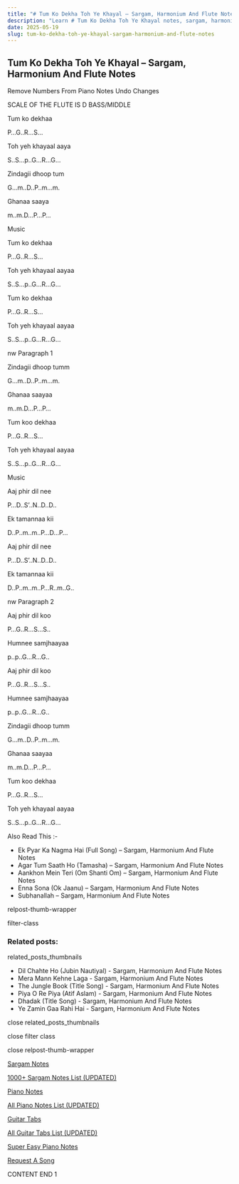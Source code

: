 ```yaml
---
title: "# Tum Ko Dekha Toh Ye Khayal – Sargam, Harmonium And Flute Notes"
description: "Learn # Tum Ko Dekha Toh Ye Khayal notes, sargam, harmonium notations and flute notes. Easy step-by-step tutorial for beginners."
date: 2025-05-19
slug: tum-ko-dekha-toh-ye-khayal-sargam-harmonium-and-flute-notes
---
```


## Tum Ko Dekha Toh Ye Khayal – Sargam, Harmonium And Flute Notes

Remove Numbers From Piano Notes
Undo Changes

SCALE OF THE FLUTE IS D BASS/MIDDLE

Tum ko dekhaa

P…G..R…S…

Toh yeh khayaal aaya

S..S…p..G…R…G…

Zindagii dhoop tum

G…m..D..P..m…m.

Ghanaa saaya

m..m.D…P…P…

Music

Tum ko dekhaa

P…G..R…S…

Toh yeh khayaal aayaa

S..S…p..G…R…G…

Tum ko dekhaa

P…G..R…S…

Toh yeh khayaal aayaa

S..S…p..G…R…G…

nw Paragraph 1

Zindagii dhoop tumm

G…m..D..P..m…m.

Ghanaa saayaa

m..m.D…P…P…

Tum koo dekhaa

P…G..R…S…

Toh yeh khayaal aayaa

S..S…p..G…R…G…

Music

Aaj phir dil nee

P…D..S’..N..D..D..

Ek tamannaa kii

D..P..m..m..P…D…P…

Aaj phir dil nee

P…D..S’..N..D..D..

Ek tamannaa kii

D..P..m..m..P…R..m..G..

nw Paragraph 2

Aaj phir dil koo

P…G..R…S…S..

Humnee samjhaayaa

p..p..G…R…G..

Aaj phir dil koo

P…G..R…S…S..

Humnee samjhaayaa

p..p..G…R…G..

Zindagii dhoop tumm

G…m..D..P..m…m.

Ghanaa saayaa

m..m.D…P…P…

Tum koo dekhaa

P…G..R…S…

Toh yeh khayaal aayaa

S..S…p..G…R…G…

Also Read This :-

* Ek Pyar Ka Nagma Hai (Full Song) – Sargam, Harmonium And Flute Notes
* Agar Tum Saath Ho (Tamasha) – Sargam, Harmonium And Flute Notes
* Aankhon Mein Teri (Om Shanti Om) – Sargam, Harmonium And Flute Notes
* Enna Sona (Ok Jaanu) – Sargam, Harmonium And Flute Notes
* Subhanallah – Sargam, Harmonium And Flute Notes

relpost-thumb-wrapper

filter-class

### Related posts:

related_posts_thumbnails

* Dil Chahte Ho (Jubin Nautiyal) - Sargam, Harmonium And Flute Notes
* Mera Mann Kehne Laga - Sargam, Harmonium And Flute Notes
* The Jungle Book (Title Song) - Sargam, Harmonium And Flute Notes
* Piya O Re Piya (Atif Aslam) - Sargam, Harmonium And Flute Notes
* Dhadak (Title Song) - Sargam, Harmonium And Flute Notes
* Ye Zamin Gaa Rahi Hai - Sargam, Harmonium And Flute Notes

close related_posts_thumbnails

close filter class

close relpost-thumb-wrapper

[Sargam Notes](/sargam-notes.html)

[1000+ Sargam Notes List (UPDATED)](/all-songs-list-sargam-notes.html)

[Piano Notes](/piano-notes.html)

[All Piano Notes List (UPDATED)](/all-songs-list-piano-notes.html)

[Guitar Tabs](/guitar-tabs.html)

[All Guitar Tabs List (UPDATED)](/all-songs-list-guitar-tabs.html)

[Super Easy Piano Notes](https://studywall.in/)

[Request A Song](/request-a-song.html)

CONTENT END 1

